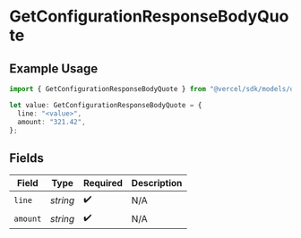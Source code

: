 # GetConfigurationResponseBodyQuote

## Example Usage

```typescript
import { GetConfigurationResponseBodyQuote } from "@vercel/sdk/models/operations/getconfiguration.js";

let value: GetConfigurationResponseBodyQuote = {
  line: "<value>",
  amount: "321.42",
};
```

## Fields

| Field              | Type               | Required           | Description        |
| ------------------ | ------------------ | ------------------ | ------------------ |
| `line`             | *string*           | :heavy_check_mark: | N/A                |
| `amount`           | *string*           | :heavy_check_mark: | N/A                |